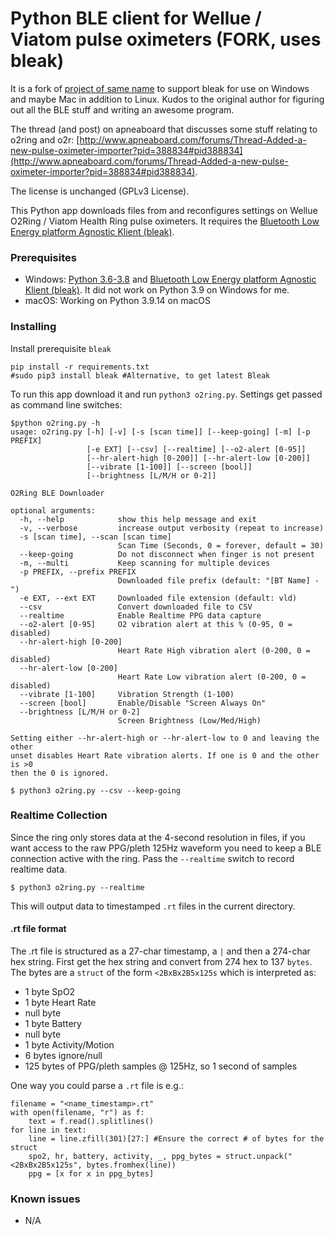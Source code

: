 # Python BLE client for Wellue / Viatom pulse oximeters (FORK, uses bleak)

It is a fork of [project of same name](https://github.com/MackeyStingray/o2r) to support bleak for use on Windows and maybe Mac in addition to Linux.
Kudos to the original author for figuring out all the BLE stuff and writing an awesome program.

The thread (and post) on apneaboard that discusses some stuff relating to o2ring and o2r: [http://www.apneaboard.com/forums/Thread-Added-a-new-pulse-oximeter-importer?pid=388834#pid388834](http://www.apneaboard.com/forums/Thread-Added-a-new-pulse-oximeter-importer?pid=388834#pid388834).

The license is unchanged (GPLv3 License).

This Python app downloads files from and reconfigures settings on Wellue O2Ring / Viatom Health Ring pulse oximeters. It requires the [Bluetooth Low Energy platform Agnostic Klient (bleak)](https://github.com/hbldh/bleak).

### Prerequisites

 - Windows: [Python 3.6-3.8](https://www.python.org) and [Bluetooth Low Energy platform Agnostic Klient (bleak)](https://github.com/hbldh/bleak). It did not work on Python 3.9 on Windows for me.
 - macOS: Working on Python 3.9.14 on macOS

### Installing

Install prerequisite `bleak`

```
pip install -r requirements.txt
#sudo pip3 install bleak #Alternative, to get latest Bleak
```

To run this app download it and run `python3 o2ring.py`. Settings get passed as command line switches:

```
$python o2ring.py -h
usage: o2ring.py [-h] [-v] [-s [scan time]] [--keep-going] [-m] [-p PREFIX]
                 [-e EXT] [--csv] [--realtime] [--o2-alert [0-95]]
                 [--hr-alert-high [0-200]] [--hr-alert-low [0-200]]
                 [--vibrate [1-100]] [--screen [bool]]
                 [--brightness [L/M/H or 0-2]]

O2Ring BLE Downloader

optional arguments:
  -h, --help            show this help message and exit
  -v, --verbose         increase output verbosity (repeat to increase)
  -s [scan time], --scan [scan time]
                        Scan Time (Seconds, 0 = forever, default = 30)
  --keep-going          Do not disconnect when finger is not present
  -m, --multi           Keep scanning for multiple devices
  -p PREFIX, --prefix PREFIX
                        Downloaded file prefix (default: "[BT Name] - ")
  -e EXT, --ext EXT     Downloaded file extension (default: vld)
  --csv                 Convert downloaded file to CSV
  --realtime            Enable Realtime PPG data capture
  --o2-alert [0-95]     O2 vibration alert at this % (0-95, 0 = disabled)
  --hr-alert-high [0-200]
                        Heart Rate High vibration alert (0-200, 0 = disabled)
  --hr-alert-low [0-200]
                        Heart Rate Low vibration alert (0-200, 0 = disabled)
  --vibrate [1-100]     Vibration Strength (1-100)
  --screen [bool]       Enable/Disable "Screen Always On"
  --brightness [L/M/H or 0-2]
                        Screen Brightness (Low/Med/High)

Setting either --hr-alert-high or --hr-alert-low to 0 and leaving the other
unset disables Heart Rate vibration alerts. If one is 0 and the other is >0
then the 0 is ignored.
```

```
$ python3 o2ring.py --csv --keep-going
```


### Realtime Collection
Since the ring only stores data at the 4-second resolution in files, if you want access to the raw PPG/pleth 125Hz waveform you need to keep a BLE connection active with the ring.  Pass the `--realtime` switch to record realtime data.

```
$ python3 o2ring.py --realtime
```

This will output data to timestamped `.rt` files in the current directory.

#### .rt file format 
The .rt file is structured as a 27-char timestamp, a `|` and then a 274-char hex string.
First get the hex string and convert from 274 hex to 137 `bytes`.
The bytes are a `struct` of the form `<2BxBx2B5x125s` which is interpreted as:
 - 1 byte SpO2
 - 1 byte Heart Rate
 - null byte
 - 1 byte Battery
 - null byte
 - 1 byte Activity/Motion
 - 6 bytes ignore/null
 - 125 bytes of PPG/pleth samples @ 125Hz, so 1 second of samples
 

One way you could parse a `.rt` file is e.g.: 
```
filename = "<name_timestamp>.rt"
with open(filename, "r") as f:
    text = f.read().splitlines()
for line in text:
    line = line.zfill(301)[27:] #Ensure the correct # of bytes for the struct
    spo2, hr, battery, activity, _, ppg_bytes = struct.unpack("<2BxBx2B5x125s", bytes.fromhex(line))
    ppg = [x for x in ppg_bytes]
```

### Known issues

- N/A
